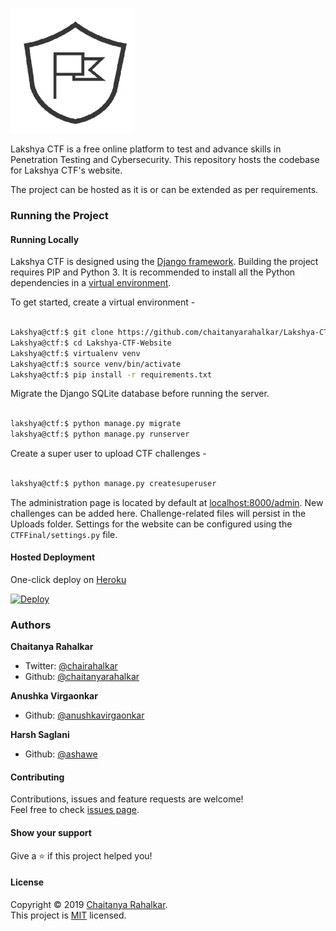 ![Lakshya CTF](logo.png)


Lakshya CTF is a free online platform to test and advance skills in Penetration Testing and Cybersecurity. This repository hosts the codebase for Lakshya CTF's website.

The project can be hosted as it is or can be extended as per requirements.


### Running the Project


#### Running Locally 
Lakshya CTF is designed using the [Django framework](https://djangoproject.com). Building the project requires PIP and Python 3. It is recommended to install all the Python dependencies in a [virtual environment](https://pypi.org/project/virtualenv/). 

To get started, create a virtual environment - 

```bash

Lakshya@ctf:$ git clone https://github.com/chaitanyarahalkar/Lakshya-CTF-Website
Lakshya@ctf:$ cd Lakshya-CTF-Website
Lakshya@ctf:$ virtualenv venv
Lakshya@ctf:$ source venv/bin/activate 
Lakshya@ctf:$ pip install -r requirements.txt

```

Migrate the Django SQLite database before running the server. 

```bash

lakshya@ctf:$ python manage.py migrate 
lakshya@ctf:$ python manage.py runserver

```

Create a super user to upload CTF challenges - 

```bash

lakshya@ctf:$ python manage.py createsuperuser

```
The administration page is located by default at [localhost:8000/admin](http://localhost:8000/admin). New challenges can be added here. Challenge-related files will persist in the Uploads folder. Settings for the website can be configured using the ```CTFFinal/settings.py``` file.


#### Hosted Deployment 
One-click deploy on [Heroku](https://heroku.com)

[![Deploy](https://www.herokucdn.com/deploy/button.svg)](https://heroku.com/deploy)


### Authors

 **Chaitanya Rahalkar**

* Twitter: [@chairahalkar](https://twitter.com/chairahalkar)
* Github: [@chaitanyarahalkar](https://github.com/chaitanyarahalkar)

 **Anushka Virgaonkar**

* Github: [@anushkavirgaonkar](https://github.com/anushkavirgaonkar)

 **Harsh Saglani**

* Github: [@ashawe](https://github.com/ashawe)

#### Contributing

Contributions, issues and feature requests are welcome!<br />Feel free to check [issues page](https://github.com/chaitanyarahalkar/Lakshya-CTF-Website/issues).

#### Show your support

Give a ⭐️ if this project helped you!

#### License

Copyright © 2019 [Chaitanya Rahalkar](https://github.com/chaitanyarahalkar).<br />
This project is [MIT](https://github.com/chaitanyarahalkar/Lakshya-CTF-Website/blob/master/LICENSE) licensed.







